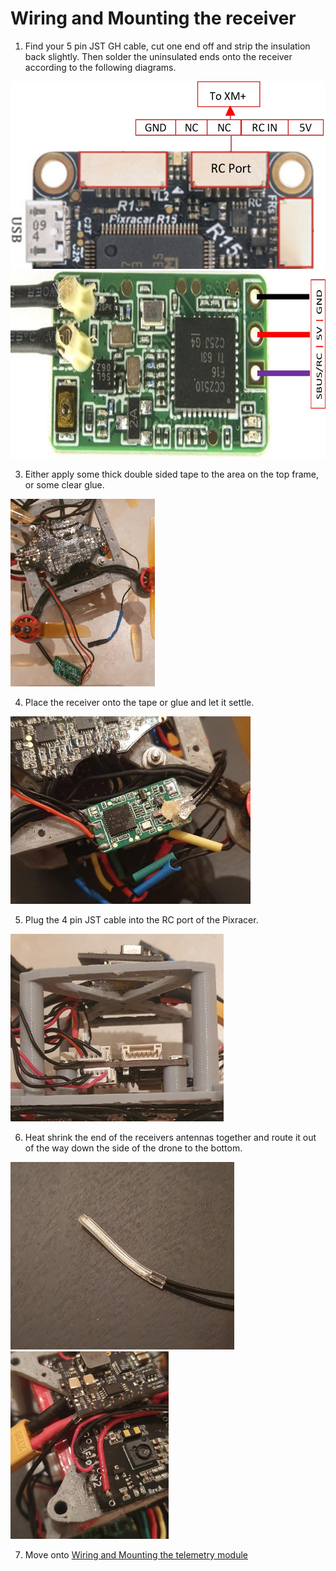 # Wiring and Mounting the receiver

1. Find your 5 pin JST GH cable, cut one end off and strip the insulation back slightly. Then solder the uninsulated ends onto the receiver according to the following diagrams.

<img src="/./Images/Instructions/XM+.jpg" height="300"> <img src="/./Images/Instructions/XM+module.jpg" height="300">

3. Either apply some thick double sided tape to the area on the top frame, or some clear glue.

<img src="/./Images/Instructions/25.jpeg" height="300">

4. Place the receiver onto the tape or glue and let it settle.

<img src="/./Images/Instructions/25_2.jpeg" height="300">

5. Plug the 4 pin JST cable into the RC port of the Pixracer.

<img src="/./Images/Instructions/26.jpeg" height="300">

6. Heat shrink the end of the receivers antennas together and route it out of the way down the side of the drone to the bottom. 

<img src="/./Images/Instructions/rec.jpeg" height="300"> <img src="/./Images/Instructions/rec2.jpeg" height="300">

7. Move onto [Wiring and Mounting the telemetry module](./telem.md)
